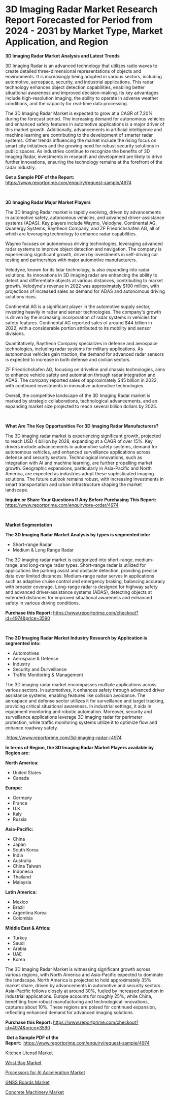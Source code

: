 <p><h1>3D Imaging Radar Market Research Report Forecasted for Period from 2024 -  2031 by Market Type, Market Application, and Region</h1></p><p><strong>3D Imaging Radar Market Analysis and Latest Trends</strong></p>
<p><p>3D Imaging Radar is an advanced technology that utilizes radio waves to create detailed three-dimensional representations of objects and environments. It is increasingly being adopted in various sectors, including automotive, aerospace, security, and industrial applications. This radar technology enhances object detection capabilities, enabling better situational awareness and improved decision-making. Its key advantages include high-resolution imaging, the ability to operate in adverse weather conditions, and the capacity for real-time data processing.</p><p>The 3D Imaging Radar Market is expected to grow at a CAGR of 7.20% during the forecast period. The increasing demand for autonomous vehicles and enhanced safety features in automotive applications is a major driver of this market growth. Additionally, advancements in artificial intelligence and machine learning are contributing to the development of smarter radar systems. Other trends influencing the market include the rising focus on smart city initiatives and the growing need for robust security solutions in public spaces. As industries continue to recognize the benefits of 3D Imaging Radar, investments in research and development are likely to drive further innovations, ensuring the technology remains at the forefront of the radar industry.</p></p>
<p><strong>Get a Sample PDF of the Report:&nbsp;</strong> <a href="https://www.reportprime.com/enquiry/request-sample/4974">https://www.reportprime.com/enquiry/request-sample/4974</a></p>
<p>&nbsp;</p>
<p><strong>3D Imaging Radar Major Market Players</strong></p>
<p><p>The 3D Imaging Radar market is rapidly evolving, driven by advancements in automotive safety, autonomous vehicles, and advanced driver-assistance systems (ADAS). Key players include Waymo, Velodyne, Continental AG, Quanergy Systems, Raytheon Company, and ZF Friedrichshafen AG, all of which are leveraging technology to enhance radar capabilities.</p><p>Waymo focuses on autonomous driving technologies, leveraging advanced radar systems to improve object detection and navigation. The company is experiencing significant growth, driven by investments in self-driving car testing and partnerships with major automotive manufacturers.</p><p>Velodyne, known for its lidar technology, is also expanding into radar solutions. Its innovations in 3D imaging radar are enhancing the ability to detect and differentiate objects at various distances, contributing to market growth. Velodyne's revenue in 2022 was approximately $100 million, with projections of increased sales as demand for ADAS and autonomous driving solutions rises.</p><p>Continental AG is a significant player in the automotive supply sector, investing heavily in radar and sensor technologies. The company's growth is driven by the increasing incorporation of radar systems in vehicles for safety features. Continental AG reported sales of around $44 billion in 2022, with a considerable portion attributed to its mobility and sensor divisions.</p><p>Quantitatively, Raytheon Company specializes in defense and aerospace technologies, including radar systems for military applications. As autonomous vehicles gain traction, the demand for advanced radar sensors is expected to increase in both defense and civilian sectors. </p><p>ZF Friedrichshafen AG, focusing on driveline and chassis technologies, aims to enhance vehicle safety and automation through radar integration and ADAS. The company reported sales of approximately $45 billion in 2022, with continued investments in innovative automotive technologies.</p><p>Overall, the competitive landscape of the 3D Imaging Radar market is marked by strategic collaborations, technological advancements, and an expanding market size projected to reach several billion dollars by 2025.</p></p>
<p>&nbsp;</p>
<p><strong>What Are The Key Opportunities For 3D Imaging Radar Manufacturers?</strong></p>
<p><p>The 3D imaging radar market is experiencing significant growth, projected to reach USD 4 billion by 2028, expanding at a CAGR of over 15%. Key drivers include advancements in automotive safety systems, demand for autonomous vehicles, and enhanced surveillance applications across defense and security sectors. Technological innovations, such as integration with AI and machine learning, are further propelling market growth. Geographic expansions, particularly in Asia-Pacific and North America, are expected as industries adopt these sophisticated imaging solutions. The future outlook remains robust, with increasing investments in smart transportation and urban infrastructure shaping the market landscape.</p></p>
<p><strong>Inquire or Share Your Questions If Any Before Purchasing This Report:</strong> <a href="https://www.reportprime.com/enquiry/pre-order/4974">https://www.reportprime.com/enquiry/pre-order/4974</a></p>
<p>&nbsp;</p>
<p><strong>Market Segmentation</strong></p>
<p><strong>The 3D Imaging Radar Market Analysis by types is segmented into:</strong></p>
<p><ul><li>Short-range Radar</li><li>Medium & Long Range Radar</li></ul></p>
<p><p>The 3D imaging radar market is categorized into short-range, medium-range, and long-range radar types. Short-range radar is utilized for applications like parking assist and obstacle detection, providing precise data over limited distances. Medium-range radar serves in applications such as adaptive cruise control and emergency braking, balancing accuracy with broader coverage. Long-range radar is designed for highway safety and advanced driver-assistance systems (ADAS), detecting objects at extended distances for improved situational awareness and enhanced safety in various driving conditions.</p></p>
<p><strong>Purchase this Report:&nbsp;</strong><a href="https://www.reportprime.com/checkout?id=4974&price=3590">https://www.reportprime.com/checkout?id=4974&price=3590</a></p>
<p>&nbsp;</p>
<p><strong>The 3D Imaging Radar Market Industry Research by Application is segmented into:</strong></p>
<p><ul><li>Automotives</li><li>Aerospace & Defense</li><li>Industry</li><li>Security and Durveillance</li><li>Traffic Monitoring & Management</li></ul></p>
<p><p>The 3D imaging radar market encompasses multiple applications across various sectors. In automotives, it enhances safety through advanced driver assistance systems, enabling features like collision avoidance. The aerospace and defense sector utilizes it for surveillance and target tracking, providing critical situational awareness. In industrial settings, it aids in equipment monitoring and robotic automation. Moreover, security and surveillance applications leverage 3D imaging radar for perimeter protection, while traffic monitoring systems utilize it to optimize flow and enhance roadway safety.</p></p>
<p><a href="https://www.reportprime.com/3d-imaging-radar-r4974">&nbsp;https://www.reportprime.com/3d-imaging-radar-r4974</a></p>
<p><strong>In terms of Region, the 3D Imaging Radar Market Players available by Region are:</strong></p>
<p>
    <p> <strong> North America: </strong>
        <ul>
            <li>United States</li>
            <li>Canada</li>
        </ul>
        </p> 
    <p> <strong> Europe: </strong>
        <ul>
            <li>Germany</li>
            <li>France</li>
            <li>U.K.</li>
            <li>Italy</li>
            <li>Russia</li>
        </ul>
        </p> 
    <p> <strong> Asia-Pacific: </strong>
        <ul>
            <li>China</li>
            <li>Japan</li>
            <li>South Korea</li>
            <li>India</li>
            <li>Australia</li>
            <li>China Taiwan</li>
            <li>Indonesia</li>
            <li>Thailand</li>
            <li>Malaysia</li>
        </ul>
        </p> 
    <p> <strong> Latin America: </strong>
        <ul>
            <li>Mexico</li>
            <li>Brazil</li>
            <li>Argentina Korea</li>
            <li>Colombia</li>
        </ul>
        </p> 
    <p> <strong> Middle East & Africa: </strong>
        <ul>
            <li>Turkey</li>
            <li>Saudi</li>
            <li>Arabia</li>
            <li>UAE</li>
            <li>Korea</li>
        </ul>
    </p>
    </p>
<p><p>The 3D Imaging Radar Market is witnessing significant growth across various regions, with North America and Asia-Pacific expected to dominate the landscape. North America is projected to hold approximately 35% market share, driven by advancements in automotive and security sectors. Asia-Pacific follows closely at around 30%, fueled by increased adoption in industrial applications. Europe accounts for roughly 25%, while China, benefiting from robust manufacturing and technological innovations, captures about 10%. These regions are poised for continued expansion, reflecting enhanced demand for advanced imaging solutions.</p></p>
<p><strong>Purchase this Report: </strong><a href="https://www.reportprime.com/checkout?id=4974&price=3590">https://www.reportprime.com/checkout?id=4974&price=3590</a></p>
<p>&nbsp;<strong>Get a Sample PDF of the Report:&nbsp;&nbsp;</strong><a href="https://www.reportprime.com/enquiry/request-sample/4974">https://www.reportprime.com/enquiry/request-sample/4974</a></p>
<p><strong></strong></p>
<p><p><a href="https://issuu.com/reportprime-2/docs/kitchen-utensil-market-size-2030.pp_ae49ea42b8f8af">Kitchen Utensil Market</a></p><p><a href="https://www.linkedin.com/pulse/global-wrist-bag-market-focus-application-end-use-industry-type-nfanf?trackingId=FcGK0Td%2BTC62C4ON2YROIg%3D%3D">Wrist Bag Market</a></p><p><a href="https://github.com/SamiaHussain82/Market-Research-Report-List-1/blob/main/processors-for-ai-acceleration-market.md">Processors for AI Acceleration Market</a></p><p><a href="https://github.com/carengczpoe/Market-Research-Report-List-1/blob/main/gnss-boards-market.md">GNSS Boards Market</a></p><p><a href="https://issuu.com/reportprime-2/docs/concrete-machinery-market-size-2030_03cf6406568f0e">Concrete Machinery Market</a></p></p>